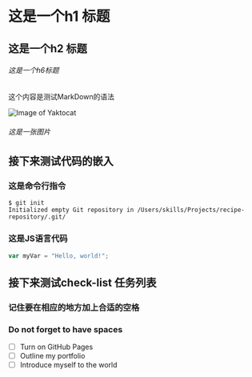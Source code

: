 # 这是一个h1 标题
## 这是一个h2 标题
###### 这是一个h6标题

这个内容是测试MarkDown的语法

![Image of Yaktocat](https://octodex.github.com/images/yaktocat.png)
###### 这是一张图片


## 接下来测试代码的嵌入
### 这是命令行指令
```
$ git init
Initialized empty Git repository in /Users/skills/Projects/recipe-repository/.git/
```

### 这是JS语言代码
``` javascript
var myVar = "Hello, world!";
```

## 接下来测试check-list 任务列表
### 记住要在相应的地方加上合适的空格
### Do not forget to have spaces
- [ ] Turn on GitHub Pages
- [ ] Outline my portfolio
- [ ] Introduce myself to the world
